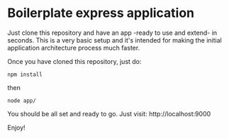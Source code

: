 # Boilerplate express application

Just clone this repository and have an app -ready to use and extend- in seconds.
This is a very basic setup and it's intended for making the initial application architecture process much
faster.

Once you have cloned this repository, just do:

```
npm install
```

then 

```
node app/
```

You should be all set and ready to go. Just visit: http://localhost:9000

Enjoy!

